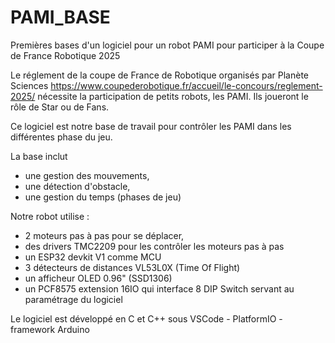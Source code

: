 # PAMI_BASE
Premières bases d'un logiciel pour un robot PAMI pour participer à la Coupe de France Robotique 2025

Le réglement de la coupe de France de Robotique organisés par Planète Sciences 
https://www.coupederobotique.fr/accueil/le-concours/reglement-2025/
nécessite la participation de petits robots, les PAMI.
Ils joueront le rôle de Star ou de Fans. 

Ce logiciel est notre base de travail pour contrôler les PAMI dans les différentes phase du jeu.

La base inclut 
- une gestion des mouvements,
- une détection d'obstacle,
- une gestion du temps (phases de jeu)

Notre robot utilise :
- 2 moteurs pas à pas pour se déplacer,
- des drivers TMC2209 pour les contrôler les moteurs pas à pas
- un ESP32 devkit V1 comme MCU
- 3 détecteurs de distances VL53L0X (Time Of Flight)
- un afficheur OLED 0.96" (SSD1306)
- un PCF8575 extension 16IO qui interface 8 DIP Switch servant au paramétrage du logiciel

Le logiciel est développé en C et C++ sous VSCode - PlatformIO - framework Arduino
